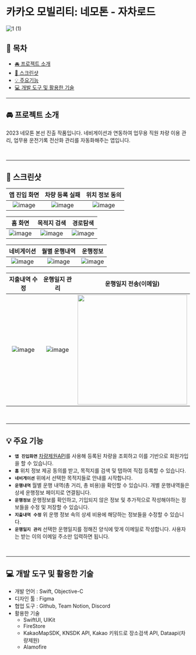# 카카오 모빌리티: 네모톤 - 자차로드
![1 (1)](https://github.com/ZachaRoad/ZachaRoad/assets/101093592/caec5ba2-715f-49ec-b7db-5612d7ae57e1)

## 📖 목차
- [🚘 프로젝트 소개](#-프로젝트-소개)
- [📱 스크린샷](#-스크린샷)
- [💡 주요기능](#-주요-기능)
- [💻 개발 도구 및 활용한 기술](#-개발-도구-및-활용한-기술)

---

## 🚘 프로젝트 소개

2023 네모톤 본선 진출 작품입니다.
네비게이션과 연동하여 업무용 직원 차량 이용 관리, 업무용 운전기록 전산화 관리를 자동화해주는 앱입니다.

<br />

---
## 📱 스크린샷
|앱 진입 화면|차량 등록 실패|위치 정보 동의|
|:----:|:----:|:----:|
|![image](https://github.com/ZachaRoad/ZachaRoad/assets/101093592/7de18b47-abba-4a04-9e32-7c954b322232)|![image](https://github.com/ZachaRoad/ZachaRoad/assets/101093592/4261c3f6-455a-4515-8d91-09d4c6b226be)|![image](https://github.com/ZachaRoad/ZachaRoad/assets/101093592/4d4cf677-99dc-493f-ada8-d0d9003d94e4)|

|홈 화면|목적지 검색|경로탐색|
|:----:|:----:|:----:|
|![image](https://github.com/ZachaRoad/ZachaRoad/assets/101093592/0b2895d1-c073-4f65-a1b1-a367f9e2640e)|![image](https://github.com/ZachaRoad/ZachaRoad/assets/101093592/acd68d5b-46f6-4c64-a26f-017b6cc126c6)|![image](https://github.com/ZachaRoad/ZachaRoad/assets/101093592/d00759e4-488a-440d-86af-6399451d965e)|

|네비게이션|월별 운행내역|운행정보|
|:----:|:----:|:----:|
|![image](https://github.com/ZachaRoad/ZachaRoad/assets/101093592/c52ce4c0-fe57-4bb1-9260-fd997c27246a)|![image](https://github.com/ZachaRoad/ZachaRoad/assets/101093592/aff8f05e-1a00-4284-b152-92f4ecde6151)|![image](https://github.com/ZachaRoad/ZachaRoad/assets/101093592/386b9de9-887c-4290-a15a-beda87d02d1a)|

|지출내역 수정|운행일지 관리|운행일지 전송(이메일)|
|:--------:|:-------:|:--------------:|
|![image](https://github.com/ZachaRoad/ZachaRoad/assets/101093592/f1ff4185-d1ee-4c25-a44d-ee89bdff92d1)|![image](https://github.com/ZachaRoad/ZachaRoad/assets/101093592/0d52320d-8eeb-4de3-bc38-686f0afdbed9)|<img src = "https://github.com/ZachaRoad/ZachaRoad/assets/101093592/2d1efbf4-4112-476e-908e-672dbd98aa52" width = 300>|

<br />

---
## 💡 주요 기능
- **`앱 진입화면`** [차량제원API](https://dataapi.co.kr/dLab/mdh_api.do)를 사용해 등록된 차량을 조회하고 이를 기반으로 회원가입을 할 수 있습니다.
- **`홈`** 위치 정보 제공 동의를 받고, 목적지를 검색 및 탭하여 직접 등록할 수 있습니다.
- **`네비게이션`** 위에서 선택한 목적지들로 안내를 시작합니다.
- **`운행내역`** 월별 운행 내역(총 거리, 총 비용)을 확인할 수 있습니다. 개별 운행내역들은 상세 운행정보 페이지로 연결됩니다.
- **`운행정보`** 운행정보를 확인하고, 기입되지 않은 정보 및 추가적으로 작성해야하는 정보들을 수정 및 저장할 수 있습니다.
- **`지출내역 수정`** 위 운행 정보 속의 상세 비용에 해당하는 정보들을 수정할 수 있습니다.
- **`운행일지 관리`** 선택한 운행일지를 정해진 양식에 맞게 이메일로 작성합니다. 사용자는 받는 이의 이메일 주소만 입력하면 됩니다.

<br />

---
## 💻 개발 도구 및 활용한 기술
- 개발 언어 : Swift, Objective-C
- 디자인 툴 : Figma
- 협업 도구 : Github, Team Notion, Discord
- 활용한 기술
    - SwiftUI, UIKit
    - FireStore
    - KakaoMapSDK, KNSDK API, Kakao 키워드로 장소검색 API, Dataapi(차량제원)
    - Alamofire

